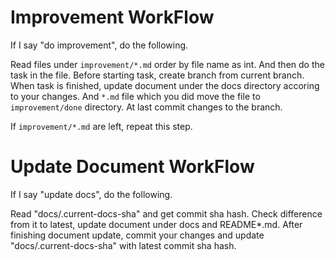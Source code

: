 # Improvement WorkFlow

If I say "do improvement", do the following.

Read files under `improvement/*.md` order by file name as int.
And then do the task in the file.
Before starting task, create branch from current branch.
When task is finished, update document under the docs directory accoring to your changes.
And `*.md` file which you did move the file to `improvement/done` directory.
At last commit changes to the branch.

If `improvement/*.md` are left, repeat this step.

# Update Document WorkFlow

If I say "update docs", do the following.

Read "docs/.current-docs-sha" and get commit sha hash.
Check difference from it to latest, update document under docs and README\*.md.
After finishing document update, commit your changes and update "docs/.current-docs-sha" with latest commit sha hash.
